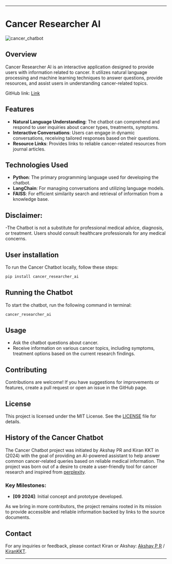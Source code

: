 
----------------------------------------------------------------------------------------------------------------------------------------------------------------------------------------------

# Cancer Researcher AI

![cancer_chatbot](https://raw.githubusercontent.com/Dorcatz123/Cancer_Researcher_AI/main/openart-image_lEFwQqVA_1727547070986_raw.jpg)

## Overview
Cancer Researcher AI is an interactive application designed to provide users with information related to cancer. It utilizes natural language processing and machine learning techniques to answer questions, provide resources, and assist users in understanding cancer-related topics.

GitHub link: [Link](https://github.com/Kirankkt/Cancer_Researcher_AI)

## Features
- **Natural Language Understanding**: The chatbot can comprehend and respond to user inquiries about cancer types, treatments, symptoms.
- **Interactive Conversations**: Users can engage in dynamic conversations, receiving tailored responses based on their questions.
- **Resource Links**: Provides links to reliable cancer-related resources from journal articles.

## Technologies Used
- **Python**: The primary programming language used for developing the chatbot.
- **LangChain**: For managing conversations and utilizing language models.
- **FAISS**: For efficient similarity search and retrieval of information from a knowledge base.

## Disclaimer:
-The Chatbot is not a substitute for professional medical advice, diagnosis, or treatment. Users should consult healthcare professionals for any medical concerns.

## User installation
To run the Cancer Chatbot locally, follow these steps:

   ```bash
  pip install cancer_researcher_ai
   ```

## Running the Chatbot
To start the chatbot, run the following command in terminal:
```bash
cancer_researcher_ai
```

## Usage
- Ask the chatbot questions about cancer.
- Receive information on various cancer topics, including symptoms, treatment options based on the current research findings.

## Contributing
Contributions are welcome! If you have suggestions for improvements or features, create a pull request or open an issue in the GitHub page.

## License
This project is licensed under the MIT License. See the [LICENSE](LICENSE.txt) file for details.


## History of the Cancer Chatbot

The Cancer Chatbot project was initiated by Akshay PR and Kiran KKT in (2024) with the goal of providing an AI-powered assistant to help answer common cancer-related queries based on reliable medical information. The project was born out of a desire to create a user-friendly tool for cancer research and inspired from [perplexity](https://www.perplexity.ai/).

### Key Milestones:
- **[09 2024]**: Initial concept and prototype developed.


As we bring in more contributors, the project remains rooted in its mission to provide accessible and reliable information backed by links to the source documents.


## Contact
For any inquiries or feedback, please contact Kiran or Akshay: [Akshay P R](mailto:akshaypr314159@gmail.com) / [KiranKKT](mailto:akshaypr314159@gmail.com).

-----------------------------------------------------------------------------------------------------------------------------------------------------------------------


